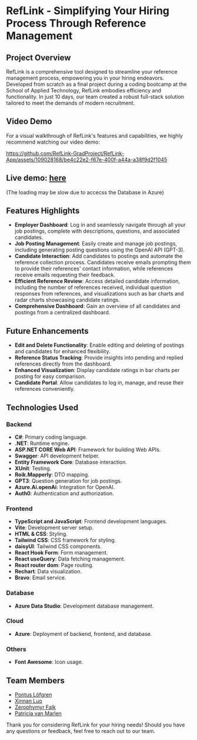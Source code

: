 # RefLink - Simplifying Your Hiring Process Through Reference Management

## Project Overview
RefLink is a comprehensive tool designed to streamline your reference management process, empowering you in your hiring endeavors. Developed from scratch as a final project during a coding bootcamp at the School of Applied Technology, RefLink embodies efficiency and functionality. In just 10 days, our team created a robust full-stack solution tailored to meet the demands of modern recruitment.

## Video Demo
For a visual walkthrough of RefLink's features and capabilities, we highly recommend watching our video demo:

https://github.com/RefLink-GradProject/RefLink-App/assets/109028168/be4c22e2-f67e-400f-a44a-a38f9d2f1045

## Live demo: <a href="https://icy-smoke-0b04e3303.5.azurestaticapps.net/">here</a>
(The loading may be slow due to accecss the Database in Azure)

## Features Highlights
- **Employer Dashboard**: Log in and seamlessly navigate through all your job postings, complete with descriptions, questions, and associated candidates.
- **Job Posting Management**: Easily create and manage job postings, including generating posting questions using the OpenAI API (GPT-3).
- **Candidate Interaction**: Add candidates to postings and automate the reference collection process. Candidates receive emails prompting them to provide their references' contact information, while references receive emails requesting their feedback.
- **Efficient Reference Review**: Access detailed candidate information, including the number of references received, individual question responses from references, and visualizations such as bar charts and radar charts showcasing candidate ratings.
- **Comprehensive Dashboard**: Gain an overview of all candidates and postings from a centralized dashboard.

## Future Enhancements
- **Edit and Delete Functionality**: Enable editing and deleting of postings and candidates for enhanced flexibility.
- **Reference Status Tracking**: Provide insights into pending and replied references directly from the dashboard.
- **Enhanced Visualization**: Display candidate ratings in bar charts per posting for easy comparison.
- **Candidate Portal**: Allow candidates to log in, manage, and reuse their references conveniently.

## Technologies Used

### Backend
- **C#**: Primary coding language.
- **.NET**: Runtime engine.
- **ASP.NET CORE Web API**: Framework for building Web APIs.
- **Swagger**: API development helper.
- **Entity Framework Core**: Database interaction.
- **XUnit**: Testing.
- **Roik.Mapperly**: DTO mapping.
- **GPT3**: Question generation for job postings.
- **Azure.Ai.openAi**: Integration for OpenAI.
- **Auth0**: Authentication and authorization.

### Frontend
- **TypeScript and JavaScript**: Frontend development languages.
- **Vite**: Development server setup.
- **HTML & CSS**: Styling.
- **Tailwind CSS**: CSS framework for styling.
- **daisyUI**: Tailwind CSS components.
- **React Hook Form**: Form management.
- **React useQuery**: Data fetching management.
- **React router dom**: Page routing.
- **Rechart**: Data visualization.
- **Bravo**: Email service.

### Database
- **Azure Data Studio**: Development database management.

### Cloud
- **Azure**: Deployment of backend, frontend, and database.

### Others
- **Font Awesome**: Icon usage.

## Team Members
- [Pontus Löfgren](https://github.com/pontuslofgren)
- [Xinnan Luo](https://github.com/luoxinnan)
- [Zerophymyr Falk](https://github.com/Zoldier777)
- [Patricia van Marlen](https://github.com/Patt1989)


Thank you for considering RefLink for your hiring needs! Should you have any questions or feedback, feel free to reach out to our team.
